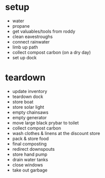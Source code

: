 # setup

- water
- propane
- get valuables/tools from roddy
- clean eavestroughs
- connect rainwater
- limb up path
- collect compost carbon (on a dry day)
- set up dock

# teardown

- update inventory
- teardown dock
- store boat
- store solar light
- empty chainsaws
- empty generator
- move large black prybar to toilet
- collect compost carbon
- wash clothes & linens at the discount store
- pack & store food
- final composting
- redirect downspouts
- store hand pump
- drain water tanks
- close windows
- take out garbage
